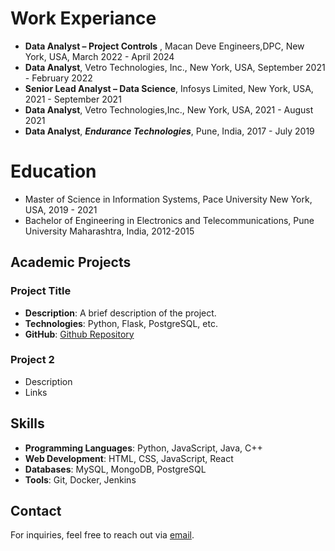 # Work Experiance

- **Data Analyst – Project Controls** , Macan Deve Engineers,DPC, New York, USA, March 2022 - April 2024
- **Data Analyst**, Vetro Technologies, Inc., New York, USA, September 2021 - February 2022
- **Senior Lead Analyst – Data Science**, Infosys Limited, New York, USA, 2021 - September 2021
- **Data Analyst**, Vetro Technologies,Inc., New York, USA, 2021 - August 2021
- **Data Analyst**, ***Endurance Technologies***, Pune, India, 2017 - July 2019


# Education

- Master of Science in Information Systems, Pace University New York, USA, 2019 - 2021
- Bachelor of Engineering in Electronics and Telecommunications, Pune University Maharashtra, India, 2012-2015


## Academic  Projects

### Project Title
- **Description**: A brief description of the project.
- **Technologies**: Python, Flask, PostgreSQL, etc.
- **GitHub**: [Github Repository](https://github.com/PratikNPawar/Metacritic-sentiment-analyzer)

### Project 2 
- Description
- Links


## Skills

- **Programming Languages**: Python, JavaScript, Java, C++
- **Web Development**: HTML, CSS, JavaScript, React
- **Databases**: MySQL, MongoDB, PostgreSQL
- **Tools**: Git, Docker, Jenkins


## Contact
For inquiries, feel free to reach out via [email](mailto:pawarrpratik91@gmail.com).
  
